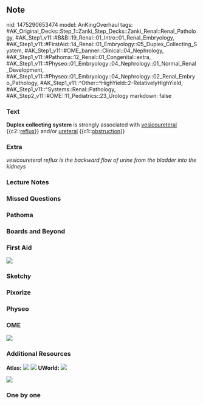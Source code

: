 ## Note
nid: 1475290653474
model: AnKingOverhaul
tags: #AK_Original_Decks::Step_1::Zanki_Step_Decks::Zanki_Renal::Renal_Pathology, #AK_Step1_v11::#B&B::19_Renal::01_Intro::01_Renal_Embryology, #AK_Step1_v11::#FirstAid::14_Renal::01_Embryology::05_Duplex_Collecting_System, #AK_Step1_v11::#OME_banner::Clinical::04_Nephrology, #AK_Step1_v11::#Pathoma::12_Renal::01_Congenital::extra, #AK_Step1_v11::#Physeo::01_Embryology::04_Nephrology::01_Normal_Renal_Development, #AK_Step1_v11::#Physeo::01_Embryology::04_Nephrology::02_Renal_Embryo_Pathology, #AK_Step1_v11::^Other::^HighYield::2-RelativelyHighYield, #AK_Step1_v11::^Systems::Renal::Pathology, #AK_Step2_v11::#OME::11_Pediatrics::23_Urology
markdown: false

### Text
<div>
  <b>Duplex collecting system</b> is strongly associated with
  <u>vesicoureteral</u> {{c2::<u>reflux</u>}} and/or
  <u>ureteral</u> {{c1::<u>obstruction</u>}}
</div>

### Extra
<i>vesicoureteral reflux is the backward flow of urine from the
bladder into the kidneys</i>

### Lecture Notes


### Missed Questions


### Pathoma


### Boards and Beyond


### First Aid
<img src="tmp4Knmkq.png">

### Sketchy


### Pixorize


### Physeo


### OME
<div class="ome-widget">
  <a href=
  "https://onlinemeded.org/spa/nephrology?ref=anki"><img src=
  "_OME_AnkiFlashcards_Topic_2.png"></a>
</div>

### Additional Resources
<b>Atlas:</b> <img src="tmpg80k3B.png"> <img src="tmpKbs2b3.png">
<b>UWorld:</b> <i><img src="okk%20(1).png"></i>
<div>
  <i><img src="VUR.png"></i>
</div>

### One by one

